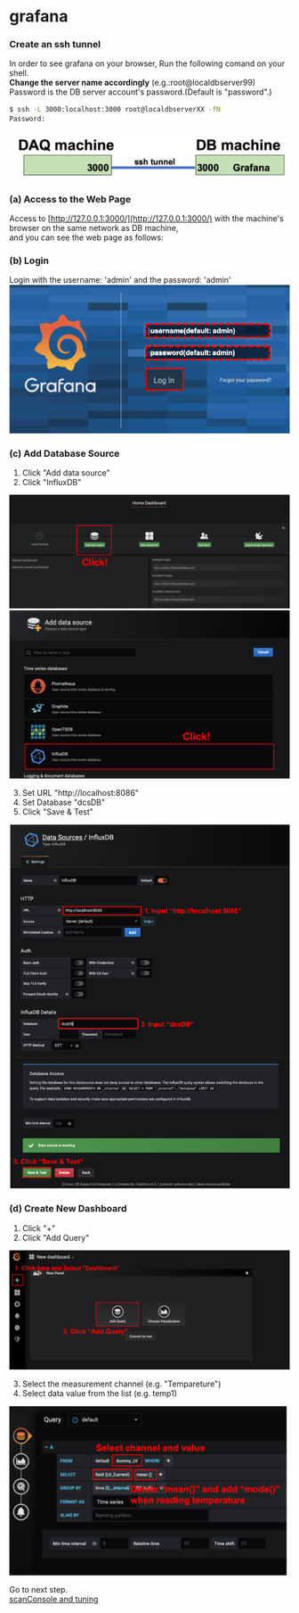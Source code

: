 # grafana

### Create an ssh tunnel 
In order to see grafana on your browser, Run the following comand on your shell.<br>
**Change the server name accordingly** (e.g.:root@localdbserver99)<br> 
Password is the DB server account's password.(Default is "password".)

```bash
$ ssh -L 3000:localhost:3000 root@localdbserverXX -fN
Password:
```
![ssh tunnel grafana](images/sshtunnel_grafana.png)

### (a) Access to the Web Page

Access to [http://127.0.0.1:3000/](http://127.0.0.1:3000/) with the machine's browser on the same network as DB machine,<br>
and you can see the web page as follows:


### (b) Login

Login with the username: 'admin' and the password: 'admin'
![grafana top](images/demo_grafana_top.png)

### (c) Add Database Source

1. Click "Add data source"
2. Click "InfluxDB"

![grafana add db source](images/demo_grafana_db_source_1.png)<br>
![grafana add db source](images/demo_grafana_db_source_2.png)

3. Set URL "http://localhost:8086"
4. Set Database "dcsDB"
5. Click "Save & Test"

![grafana add db source](images/demo_grafana_db_source_3.png)

### (d) Create New Dashboard

1. Click "+"
2. Click "Add Query"

![grafana add dashboard](images/demo_grafana_db_source_4.png)

3. Select the measurement channel (e.g. "Tempareture")
4. Select data value from the list (e.g. temp1)

![grafana add dashboard](images/demo_grafana_db_source_5.png)

Go to next step.<br>
[scanConsole and tuning](database_demonstration_scanconsole.md)<br>
